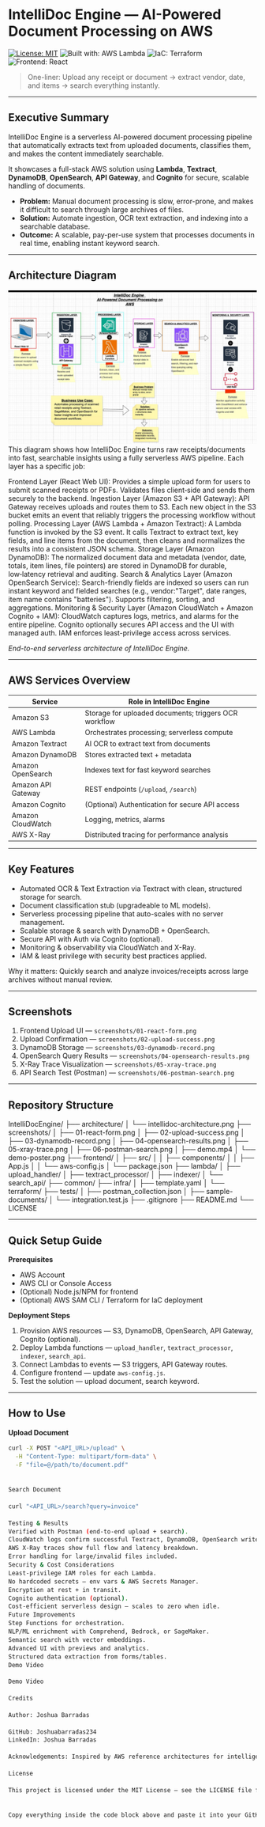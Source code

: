 
# IntelliDoc Engine — AI-Powered Document Processing on AWS

[![License: MIT](https://img.shields.io/badge/License-MIT-yellow.svg)](LICENSE) ![Built with: AWS Lambda](https://img.shields.io/badge/Built%20with-AWS%20Lambda-orange) ![IaC: Terraform](https://img.shields.io/badge/IaC-Terraform-623CE4) ![Frontend: React](https://img.shields.io/badge/Frontend-React-61DAFB)

> One-liner: Upload any receipt or document → extract vendor, date, and items → search everything instantly.

---

## Executive Summary

IntelliDoc Engine is a serverless AI-powered document processing pipeline that automatically extracts text from uploaded documents, classifies them, and makes the content immediately searchable.

It showcases a full-stack AWS solution using **Lambda**, **Textract**, **DynamoDB**, **OpenSearch**, **API Gateway**, and **Cognito** for secure, scalable handling of documents.

- **Problem:** Manual document processing is slow, error-prone, and makes it difficult to search through large archives of files.
- **Solution:** Automate ingestion, OCR text extraction, and indexing into a searchable database.
- **Outcome:** A scalable, pay-per-use system that processes documents in real time, enabling instant keyword search.

---

## Architecture Diagram

![Architecture Diagram](screenshots/Architecture%20Diagram.png)
This diagram shows how IntelliDoc Engine turns raw receipts/documents into fast, searchable insights using a fully serverless AWS pipeline. Each layer has a specific job:

Frontend Layer (React Web UI): Provides a simple upload form for users to submit scanned receipts or PDFs. Validates files client‑side and sends them securely to the backend.
Ingestion Layer (Amazon S3 + API Gateway): API Gateway receives uploads and routes them to S3. Each new object in the S3 bucket emits an event that reliably triggers the processing workflow without polling.
Processing Layer (AWS Lambda + Amazon Textract): A Lambda function is invoked by the S3 event. It calls Textract to extract text, key fields, and line items from the document, then cleans and normalizes the results into a consistent JSON schema.
Storage Layer (Amazon DynamoDB): The normalized document data and metadata (vendor, date, totals, item lines, file pointers) are stored in DynamoDB for durable, low‑latency retrieval and auditing.
Search & Analytics Layer (Amazon OpenSearch Service): Search-friendly fields are indexed so users can run instant keyword and fielded searches (e.g., vendor:"Target", date ranges, item name contains "batteries"). Supports filtering, sorting, and aggregations.
Monitoring & Security Layer (Amazon CloudWatch + Amazon Cognito + IAM): CloudWatch captures logs, metrics, and alarms for the entire pipeline. Cognito optionally secures API access and the UI with managed auth. IAM enforces least-privilege access across services.

*End-to-end serverless architecture of IntelliDoc Engine.*

---

## AWS Services Overview

| Service | Role in IntelliDoc Engine |
|---------|---------------------------|
| Amazon S3 | Storage for uploaded documents; triggers OCR workflow |
| AWS Lambda | Orchestrates processing; serverless compute |
| Amazon Textract | AI OCR to extract text from documents |
| Amazon DynamoDB | Stores extracted text + metadata |
| Amazon OpenSearch | Indexes text for fast keyword searches |
| Amazon API Gateway | REST endpoints (`/upload`, `/search`) |
| Amazon Cognito | (Optional) Authentication for secure API access |
| Amazon CloudWatch | Logging, metrics, alarms |
| AWS X-Ray | Distributed tracing for performance analysis |

---

## Key Features

- Automated OCR & Text Extraction via Textract with clean, structured storage for search.
- Document classification stub (upgradeable to ML models).
- Serverless processing pipeline that auto-scales with no server management.
- Scalable storage & search with DynamoDB + OpenSearch.
- Secure API with Auth via Cognito (optional).
- Monitoring & observability via CloudWatch and X-Ray.
- IAM & least privilege with security best practices applied.

Why it matters: Quickly search and analyze invoices/receipts across large archives without manual review.

---

## Screenshots

1. Frontend Upload UI — `screenshots/01-react-form.png`
2. Upload Confirmation — `screenshots/02-upload-success.png`
3. DynamoDB Storage — `screenshots/03-dynamodb-record.png`
4. OpenSearch Query Results — `screenshots/04-opensearch-results.png`
5. X-Ray Trace Visualization — `screenshots/05-xray-trace.png`
6. API Search Test (Postman) — `screenshots/06-postman-search.png`

---

## Repository Structure



IntelliDocEngine/ ├── architecture/ │ └── intellidoc-architecture.png ├── screenshots/ │ ├── 01-react-form.png │ ├── 02-upload-success.png │ ├── 03-dynamodb-record.png │ ├── 04-opensearch-results.png │ ├── 05-xray-trace.png │ ├── 06-postman-search.png │ ├── demo.mp4 │ └── demo-poster.png ├── frontend/ │ ├── src/ │ │ ├── components/ │ │ ├── App.js │ │ └── aws-config.js │ └── package.json ├── lambda/ │ ├── upload_handler/ │ ├── textract_processor/ │ ├── indexer/ │ └── search_api/ ├── common/ ├── infra/ │ ├── template.yaml │ └── terraform/ ├── tests/ │ ├── postman_collection.json │ ├── sample-documents/ │ └── integration.test.js ├── .gitignore ├── README.md └── LICENSE


---

## Quick Setup Guide

**Prerequisites**

- AWS Account
- AWS CLI or Console Access
- (Optional) Node.js/NPM for frontend
- (Optional) AWS SAM CLI / Terraform for IaC deployment

**Deployment Steps**

1. Provision AWS resources — S3, DynamoDB, OpenSearch, API Gateway, Cognito (optional).
2. Deploy Lambda functions — `upload_handler`, `textract_processor`, `indexer`, `search_api`.
3. Connect Lambdas to events — S3 triggers, API Gateway routes.
4. Configure frontend — update `aws-config.js`.
5. Test the solution — upload document, search keyword.

---

## How to Use

**Upload Document**

```bash
curl -X POST "<API_URL>/upload" \
  -H "Content-Type: multipart/form-data" \
  -F "file=@/path/to/document.pdf"


Search Document

curl "<API_URL>/search?query=invoice"

Testing & Results
Verified with Postman (end-to-end upload + search).
CloudWatch logs confirm successful Textract, DynamoDB, OpenSearch writes.
AWS X-Ray traces show full flow and latency breakdown.
Error handling for large/invalid files included.
Security & Cost Considerations
Least-privilege IAM roles for each Lambda.
No hardcoded secrets — env vars & AWS Secrets Manager.
Encryption at rest + in transit.
Cognito authentication (optional).
Cost-efficient serverless design — scales to zero when idle.
Future Improvements
Step Functions for orchestration.
NLP/ML enrichment with Comprehend, Bedrock, or SageMaker.
Semantic search with vector embeddings.
Advanced UI with previews and analytics.
Structured data extraction from forms/tables.
Demo Video

Demo Video

Credits

Author: Joshua Barradas

GitHub: Joshuabarradas234
LinkedIn: Joshua Barradas

Acknowledgements: Inspired by AWS reference architectures for intelligent document processing.

License

This project is licensed under the MIT License — see the LICENSE file for details.


Copy everything inside the code block above and paste it into your GitHub README.md editor.

